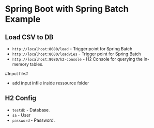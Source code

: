 # Spring Boot with Spring Batch Example
## Load CSV to DB
- `http://localhost:8080/load` - Trigger point for Spring Batch
- `http://localhost:8080/loadvies` - Trigger point for Spring Batch
- `http://localhost:8080/h2-console` - H2 Console for querying the in-memory tables.

#Input file#
- add input infile inside ressource folder
## H2 Config
- `testdb` - Database.
- `sa` - User
- `password` - Password.
